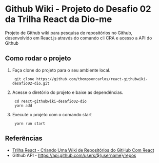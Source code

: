 # Github Wiki - Projeto do Desafio 02 da Trilha React da Dio-me

Projeto de Github wiki para pesquisa de repositórios no Github, desenvolvido em React.js através do comando cli CRA e acesso a API do Github

## Como rodar o projeto

1. Faça clone do projeto para o seu ambiente local.
   ```
    git clone https://github.com/thompsoncarlos/react-githubwiki-desafio02-dio.git
   ```

2. Acesse o diretório do projeto e baixe as dependências.
   ````
    cd react-githubwiki-desafio02-dio
    yarn add 
   ````
3. Execute o projeto com o comando start
   ````
    yarn run start
   ````


## Referências
- [Trilha React - Criando Uma Wiki de Repositórios do GitHub Com React](https://web.dio.me/lab/github/learning/1ca2f2d6-9a6a-43e3-99f0-592261bb4fcd)
- Github API - https://api.github.com/users/${username}/repos